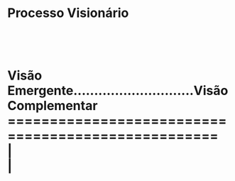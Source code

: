 # Processo Visionário
<br><br>
Visão Emergente.............................Visão Complementar<br>
===================================================<br>
|<br>
|<br>
===================================================
